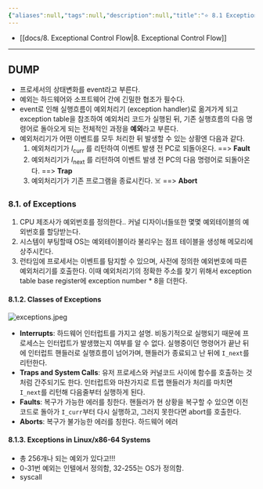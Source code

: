 ```yaml
---
{"aliases":null,"tags":null,"description":null,"title":"⭐️ 8.1 Exceptions","created":"2023-09-08T16:40:48","updated":"2024-01-18T21:53:22","dg-publish":true,"permalink":"/docs/⭐️ 8.1 Exceptions/","dgPassFrontmatter":true}
---
```


- [[docs/8. Exceptional Control Flow\|8. Exceptional Control Flow]]
___

## DUMP

- 프로세서의 상태변화를 event라고 부른다.
- 예외는 하드웨어와 소프트웨어 간에 긴밀한 협조가 필수다.
- event로 인해 실행흐름이 예외처리기 (exception handler)로 옮겨가게 되고 exception table을 참조하여 예외처리 코드가 실행된 뒤, 기존 실행흐름의 다음 명령어로 돌아오게 되는 전체적인 과정을 **예외**라고 부른다.
- 예외처리기가 어떤 이벤트를 모두 처리한 뒤 발생할 수 있는 상황엔 다음과 같다.
	1. 예외처리기가 $I_{\text{curr}}$ 를 리턴하여 이벤트 발생 전 PC로 되돌아온다. ==> **Fault**
	2. 예외처리기가 $I_{\text{next}}$ 를 리턴하여 이벤트 발생 전 PC의 다음 명령어로 되돌아온다. ==> **Trap**
	3. 예외처리기가 기존 프로그램을 종료시킨다. ☠️ ==> **Abort**

### 8.1. of Exceptions

1. CPU 제조사가 예외번호를 정의한다.. 커널 디자이너들또한 몇몇 예외테이블의 예외번호를 할당받는다.
2. 시스템이 부팅할때 OS는 예외테이블이라 불리우는 점프 테이블을 생성해 메모리에 상주시킨다.
3. 런타임에 프로세서는 이벤트를 탐지할 수 있으며, 사전에 정의한 예외번호에 따른 예외처리기를 호출한다. 이때 예외처리기의 정확한 주소를 찾기 위해서 exception table base register에 exception number * 8을 더한다.

#### 8.1.2. Classes of Exceptions

![exceptions.jpeg](/img/user/docs/assets/exceptions.jpeg)

- **Interrupts**: 하드웨어 인터럽트를 가지고 설명. 비동기적으로 실행되기 때문에 프로세스는 인터럽트가 발생했는지 여부를 알 수 없다. 실행중이던 명령어가 끝난 뒤에 인터럽트 핸들러로 실행흐름이 넘어가며, 핸들러가 종료되고 난 뒤에 `I_next`를 리턴한다.
- **Traps and System Calls**: 유저 프로세스와 커널코드 사이에 함수를 호출하는 것처럼 간주되기도 한다. 인터럽트와 마찬가지로 트랩 핸들러가 처리를 마치면 `I_next`를 리턴해 다음줄부터 실행하게 된다.
- **Faults**: 복구가 가능한 에러를 칭한다. 핸들러가 현 상황을 복구할 수 있으면 이전 코드로 돌아가 `I_curr`부터 다시 실행하고, 그러지 못한다면 abort를 호출한다. 
- **Aborts**: 복구가 불가능한 에러를 칭한다. 하드웨어 에러

#### 8.1.3. Exceptions in Linux/x86-64 Systems

- 총 256개나 되는 예외가 있다고!!!
- 0-31번 예외는 인텔에서 정의함, 32-255는 OS가 정의함.
- syscall
